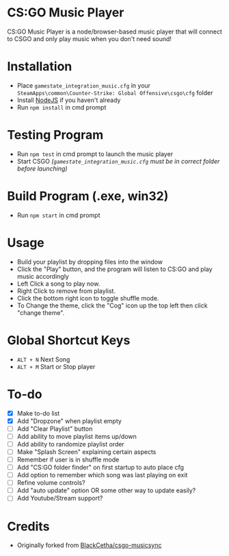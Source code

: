# CS:GO Music Player
CS:GO Music Player is a node/browser-based music player that will connect to CSGO and only play music when you don't need sound!

# Installation
- Place `gamestate_integration_music.cfg` in your `SteamApps\common\Counter-Strike: Global Offensive\csgo\cfg` folder
- Install [NodeJS](https://nodejs.org/en/) if you haven't already
- Run `npm install` in cmd prompt

# Testing Program
- Run `npm test` in cmd prompt to launch the music player
- Start CSGO _(`gamestate_integration_music.cfg` must be in correct folder before launching)_

# Build Program (.exe, win32)
- Run `npm start` in cmd prompt

# Usage
- Build your playlist by dropping files into the window
- Click the "Play" button, and the program will listen to CS:GO and play music accordingly
- Left Click a song to play now.
- Right Click to remove from playlist.
- Click the bottom right icon to toggle shuffle mode.
- To Change the theme, click the "Cog" icon up the top left then click "change theme".

# Global Shortcut Keys
- `ALT + N` Next Song
- `ALT + M` Start or Stop player

# To-do
- [x] Make to-do list
- [x] Add "Dropzone" when playlist empty
- [ ] Add "Clear Playlist" button
- [ ] Add ability to move playlist items up/down
- [ ] Add ability to randomize playlist order
- [ ] Make "Splash Screen" explaining certain aspects
- [ ] Remember if user is in shuffle mode
- [ ] Add "CS:GO folder finder" on first startup to auto place cfg
- [ ] Add option to remember which song was last playing on exit
- [ ] Refine volume controls?
- [ ] Add "auto update" option OR some other way to update easily?
- [ ] Add Youtube/Stream support?

# Credits
- Originally forked from [BlackCetha/csgo-musicsync](https://github.com/BlackCetha/csgo-musicsync)
